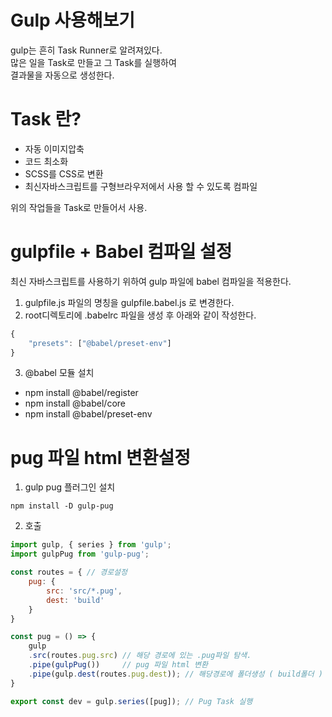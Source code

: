 # Gulp 사용해보기

gulp는 흔히 Task Runner로 알려져있다.  
많은 일을 Task로 만들고 그 Task를 실행하여  
결과물을 자동으로 생성한다.  

# Task 란?

- 자동 이미지압축
- 코드 최소화
- SCSS를 CSS로 변환
- 최신자바스크립트를 구형브라우저에서 사용 할 수 있도록 컴파일  

위의 작업들을 Task로 만들어서 사용.

# gulpfile + Babel 컴파일 설정

최신 자바스크립트를 사용하기 위하여 gulp 파일에 babel 컴파일을 적용한다.

1. gulpfile.js 파일의 명칭을 gulpfile.babel.js 로 변경한다.  
2. root디렉토리에 .babelrc 파일을 생성 후 아래와 같이 작성한다.

```javascript
{
    "presets": ["@babel/preset-env"]
}
```
3. @babel 모듈 설치
- npm install @babel/register
- npm install @babel/core
- npm install @babel/preset-env

# pug 파일 html 변환설정

1. gulp pug 플러그인 설치  

`npm install -D gulp-pug`  

2. 호출
```javascript
import gulp, { series } from 'gulp';
import gulpPug from 'gulp-pug';

const routes = { // 경로설정
    pug: {
        src: 'src/*.pug',
        dest: 'build'
    }
}

const pug = () => {
    gulp
    .src(routes.pug.src) // 해당 경로에 있는 .pug파일 탐색.
    .pipe(gulpPug())     // pug 파일 html 변환
    .pipe(gulp.dest(routes.pug.dest)); // 해당경로에 폴더생성 ( build폴더 )
}

export const dev = gulp.series([pug]); // Pug Task 실행
```